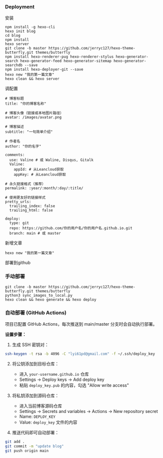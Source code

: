 ### Deployment
安装

```plain
npm install -g hexo-cli
hexo init blog
cd blog
npm install
hexo server
git clone -b master https://github.com/jerryc127/hexo-theme-butterfly.git themes/butterfly
npm install hexo-renderer-pug hexo-renderer-stylus hexo-generator-search hexo-generator-feed hexo-generator-sitemap hexo-generator-searchdb --save
npm install hexo-deployer-git --save
hexo new "我的第一篇文章"
hexo clean && hexo server
```

调配置

```plain
# 博客标题
title: "你的博客名称"

# 博客头像（链接或本地图片路径）
avatar: /images/avatar.png

# 博客描述
subtitle: "一句简单介绍"

# 作者名
author: "你的名字"
```

```plain
comments:
  use: Valine # 或 Waline, Disqus, Gitalk
  Valine:
    appId: # 从Leancloud获取
    appKey: # 从Leancloud获取

```

```plain
# 永久链接格式（推荐）
permalink: :year/:month/:day/:title/

# 使用更友好的链接样式
pretty_urls:
  trailing_index: false
  trailing_html: false

```

```plain
deploy:
  type: git
  repo: https://github.com/你的用户名/你的用户名.github.io.git
  branch: main # 或 master

```
新增文章
```
hexo new "我的第一篇文章"
```

部署到github

### 手动部署
```plain
git clone -b master https://github.com/jerryc127/hexo-theme-butterfly.git themes/butterfly
python3 sync_images_to_local.py
hexo clean && hexo generate && hexo deploy
```

### 自动部署 (GitHub Actions)

项目已配置 GitHub Actions，每次推送到 main/master 分支时会自动执行部署。

**设置步骤：**

1. 生成 SSH 密钥对：
```bash
ssh-keygen -t rsa -b 4096 -C "lyi61pd@gmail.com" -f ~/.ssh/deploy_key
```

2. 将公钥添加到目标仓库：
   - 进入 `your-username.github.io` 仓库
   - Settings → Deploy keys → Add deploy key
   - 粘贴 `deploy_key.pub` 的内容，勾选 "Allow write access"

3. 将私钥添加到源码仓库：
   - 进入当前博客源码仓库
   - Settings → Secrets and variables → Actions → New repository secret
   - Name: `DEPLOY_KEY`
   - Value: `deploy_key` 文件的内容

4. 推送代码即可自动部署：
```bash
git add .
git commit -m "update blog"
git push origin main
```

